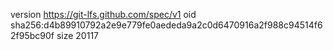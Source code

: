 version https://git-lfs.github.com/spec/v1
oid sha256:d4b89910792a2e9e779fe0aededa9a2c0d6470916a2f988c94514f62f95bc90f
size 20117
